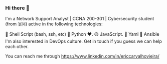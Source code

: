 ### Hi there 👋

<!--
**ericcarvalho/ericcarvalho** is a ✨ _special_ ✨ repository because its `README.md` (this file) appears on your GitHub profile.

Here are some ideas to get you started:

- 🔭 I’m currently working on ...
- 🌱 I’m currently learning ...
- 👯 I’m looking to collaborate on ...
- 🤔 I’m looking for help with ...
- 💬 Ask me about ...
- 📫 How to reach me: ...
- 😄 Pronouns: ...
- ⚡ Fun fact: ...
-->

I'm a Network Support Analyst | CCNA 200-301 | Cybersecurity student (from 🇧🇷) active in the following technologies:

🐚 Shell Script (bash, ssh, etc)
🐍 Python ❤️. 
🟡 JavaScript.
:bookmark_tabs: Yaml
:ferris_wheel: Ansible
I'm also interested in DevOps culture.
Get in touch if you guess we can help each other.

You can reach me through https://www.linkedin.com/in/ericcarvalhovieira/
